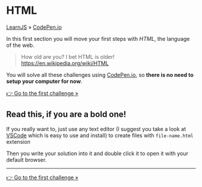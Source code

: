 # HTML

[LearnJS](../../../README.md) » [CodePen.io](../README.md)

In this first section you will move your first steps with _HTML_, the
language of the web.

> How old are you? I bet HTML is older!  
> https://en.wikipedia.org/wiki/HTML

You will solve all these challenges using [CodePen.io][1], so
**there is no need to setup your computer for now**.

[👉 Go to the first challenge »][3]

## Read this, if you are a bold one!

If you really want to, just use any text editor (I suggest you
take a look at [VSCode][2] which is easy to use and install) to create
files with `file-name.html` extension

Then you write your solution into it and double click it to
open it with your default browser.

---

[👉 Go to the first challenge »][3]

[1]: https://codepen.io
[2]: https://code.visualstudio.com/
[3]: ./hello-world.md
